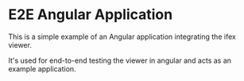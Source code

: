 # E2E Angular Application

This is a simple example of an Angular application integrating the ifex viewer.

It's used for end-to-end testing the viewer in angular and acts as an example application.

